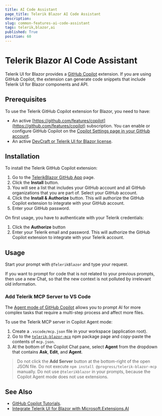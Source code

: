 ```yaml
---
title: AI Code Assistant
page_title: Telerik Blazor AI Code Assistant
description: 
slug: common-features-ai-code-assistant
tags: telerik,blazor,ai
published: True
position: 60
---
```


# Telerik Blazor AI Code Assistant

Telerik UI for Blazor provides a [GitHub Copilot](https://github.com/features/copilot) extension. If you are using GitHub Copilot, the extension can generate code snippets that include Telerik UI for Blazor components and API.

## Prerequisites

To use the Telerik GitHub Copilot extension for Blazor, you need to have:

* An active [https://github.com/features/copilot](https://github.com/features/copilot) subscription. You can enable or configure GitHub Copilot on the [Copilot Settings page in your GitHub account](https://github.com/settings/copilot).
* An active [DevCraft or Telerik UI for Blazor license](https://www.telerik.com/purchase/blazor-ui).

## Installation

To install the Telerik GitHub Copilot extension:

1. Go to the [TelerikBlazor GitHub App](https://github.com/apps/telerikblazor) page.
1. Click the **Install** button.
1. You will see a list that includes your GitHub account and all GitHub organizations that you are part of. Select your GitHub account.
1. Click the **Install &amp; Authorize** button. This will authorize the GitHub Copilot extension to integrate with your GitHub account.
1. Enter your GitHub password.

On first usage, you have to authenticate with your Telerik credentials:

1. Click the **Authorize** button
1. Enter your Telerik email and password. This will authorize the GitHub Copilot extension to integrate with your Telerik account.

## Usage

Start your prompt with `@TelerikBlazor` and type your request.

If you want to prompt for code that is not related to your previous prompts, then use a new Chat, so that the new context is not polluted by irrelevant old information.

### Add Telerik MCP Server to VS Code

The [Agent mode of GitHub Copilot](https://code.visualstudio.com/blogs/2025/02/24/introducing-copilot-agent-mode) allows you to prompt AI for more complex tasks that require a multi-step process and affect more files.

To use the Telerik MCP server in Copilot Agent mode:

1. Create a `.vscode/mcp.json` file in your workspace (application root).
1. Go to the [`telerik-blazor-mcp`](https://www.npmjs.com/package/@progress/telerik-blazor-mcp?activeTab=readme) npm package page and copy-paste the contents of `mcp.json`.
1. At the bottom of the Copilot Chat pane, select **Agent** from the dropdown that contains **Ask**, **Edit**, and **Agent**.

> Do not click the **Add Server** button at the bottom-right of the open JSON file.
> Do not execute `npm install @progress/telerik-blazor-mcp` manually.
> Do not use `@telerikblazor` in your prompts, because the Copilot Agent mode does not use extensions.

## See Also 

* [GitHub Copilot Tutorials](https://github.com/features/copilot/tutorials).
* [Integrate Telerik UI for Blazor with Microsoft.Extensions.AI](slug:common-features-microsoft-extensions-ai-integration)
